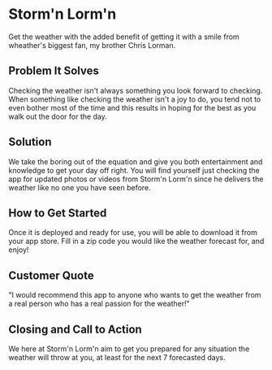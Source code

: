 # Storm'n Lorm'n #

<!-- 
> This material was originally posted [here](http://www.quora.com/What-is-Amazons-approach-to-product-development-and-product-management). It is reproduced here for posterities sake.

There is an approach called "working backwards" that is widely used at Amazon. They work backwards from the customer, rather than starting with an idea for a product and trying to bolt customers onto it. While working backwards can be applied to any specific product decision, using this approach is especially important when developing new products or features.

For new initiatives a product manager typically starts by writing an internal press release announcing the finished product. The target audience for the press release is the new/updated product's customers, which can be retail customers or internal users of a tool or technology. Internal press releases are centered around the customer problem, how current solutions (internal or external) fail, and how the new product will blow away existing solutions.

If the benefits listed don't sound very interesting or exciting to customers, then perhaps they're not (and shouldn't be built). Instead, the product manager should keep iterating on the press release until they've come up with benefits that actually sound like benefits. Iterating on a press release is a lot less expensive than iterating on the product itself (and quicker!).

If the press release is more than a page and a half, it is probably too long. Keep it simple. 3-4 sentences for most paragraphs. Cut out the fat. Don't make it into a spec. You can accompany the press release with a FAQ that answers all of the other business or execution questions so the press release can stay focused on what the customer gets. My rule of thumb is that if the press release is hard to write, then the product is probably going to suck. Keep working at it until the outline for each paragraph flows. 

Oh, and I also like to write press-releases in what I call "Oprah-speak" for mainstream consumer products. Imagine you're sitting on Oprah's couch and have just explained the product to her, and then you listen as she explains it to her audience. That's "Oprah-speak", not "Geek-speak".

Once the project moves into development, the press release can be used as a touchstone; a guiding light. The product team can ask themselves, "Are we building what is in the press release?" If they find they're spending time building things that aren't in the press release (overbuilding), they need to ask themselves why. This keeps product development focused on achieving the customer benefits and not building extraneous stuff that takes longer to build, takes resources to maintain, and doesn't provide real customer benefit (at least not enough to warrant inclusion in the press release).
 -->

  Get the weather with the added benefit of getting it with a smile from wheather's biggest fan, my brother Chris Lorman.

## Problem It Solves ##
  Checking the weather isn't always something you look forward to checking. When something like checking the weather isn't a joy to do, you tend not to even bother most of the time and this results in hoping for the best as you walk out the door for the day.

## Solution ##
  We take the boring out of the equation and give you both entertainment and knowledge to get your day off right. You will find yourself just checking the app for updated photos or videos from Storm'n Lorm'n since he delivers the weather like no one you have seen before. 

## How to Get Started ##
  Once it is deployed and ready for use, you will be able to download it from your app store. Fill in a zip code you would like the weather forecast for, and enjoy!

## Customer Quote ##
  "I would recommend this app to anyone who wants to get the weather from a real person who has a real passion for the weather!"

## Closing and Call to Action ##
  We here at Storm'n Lorm'n aim to get you prepared for any situation the weather will throw at you, at least for the next 7 forecasted days. 
